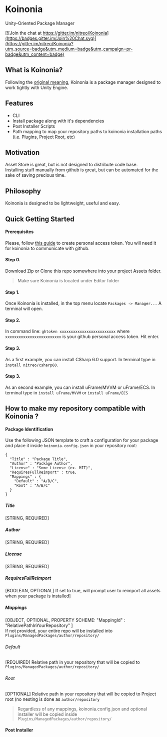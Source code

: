 # Koinonia
Unity-Oriented Package Manager  

[![Join the chat at https://gitter.im/nitreo/Koinonia](https://badges.gitter.im/Join%20Chat.svg)](https://gitter.im/nitreo/Koinonia?utm_source=badge&utm_medium=badge&utm_campaign=pr-badge&utm_content=badge)

## What is Koinonia? 

Following the [original meaning](https://en.wikipedia.org/wiki/Koinonia), Koinonia is a package manager designed to work tightly with Unity Engine. 

## Features

* CLI
* Install package along with it's dependencies
* Post Installer Scripts
* Path mapping to map your repository paths to koinonia installation paths (i.e. Plugins, Project Root, etc)

## Motivation

Asset Store is great, but is not designed to distribute code base.  
Installing stuff manually from github is great, but can be automated for the sake of saving precious time.  

## Philosophy

Koinonia is designed to be lightweight, useful and easy.

## Quick Getting Started

#### Prerequisites  
Please, follow [this guide](https://github.com/blog/1509-personal-api-tokens) to create personal access token. You will need it for koinonia to communicate with github.

#### Step 0.
Download Zip or Clone this repo somewhere into your project Assets folder.  
> Make sure Koinonia is located under Editor folder

#### Step 1. 
Once Koinonia is installed, in the top menu locate `Packages -> Manager...`
A terminal will open.

#### Step 2.
In command line: `ghtoken xxxxxxxxxxxxxxxxxxxxxxxxx` where `xxxxxxxxxxxxxxxxxxxxxxxxx` is your github personal access token.
Hit enter.

#### Step 3.
As a first example, you can install CSharp 6.0 support. In terminal type in `install nitreo/csharp60`. 

#### Step 3.
As an second example, you can install uFrame/MVVM or uFrame/ECS. In terminal type in `install uFrame/MVVM` or `install uFrame/ECS`

## How to make my repository compatible with Koinonia ?
#### Package Identification
Use the following JSON template to craft a configuration for your package and place it inside `koinonia.config.json` in your repository root:  
```
{
  "Title" : "Package Title",
  "Author" : "Package Author",
  "License" : "Some License (ex. MIT)",
  "RequiresFullReimport" : true,  
  "Mappings" : {
    "Default" : "A/B/C",
    "Root" : "A/B/C"
  } 
}
```

##### Title
[STRING, REQUIRED]
##### Author
[STRING, REQUIRED]
##### License
[STRING, REQUIRED]
##### RequiresFullReimport
[BOOLEAN, OPTIONAL] If set to true, will prompt user to reimport all assets when your package is installed]
##### Mappings
[OBJECT, OPTIONAL, PROPERTY SCHEME: "MappingId" : "RelativePathInYourRepository" ]  
If not provided, your entire repo will be installed into `Plugins/ManagedPackages/author/repository/`
###### Default
[REQUIRED] Relative path in your repository that will be copied to `Plugins/ManagedPackages/author/repository/`
###### Root
[OPTIONAL] Relative path in your repository that will be copied to Project root (no nesting is done as `author/repository`
  
  
> Regardless of any mappings, koinonia.config.json and optional installer will be copied inside `Plugins/ManagedPackages/author/repository/`  


#### Post Installer



